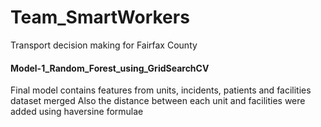 # Team_SmartWorkers
Transport decision making for Fairfax County


#### Model-1_Random_Forest_using_GridSearchCV
Final model contains features from units, incidents, patients and facilities dataset merged
Also the distance between each unit and facilities were added using haversine formulae
